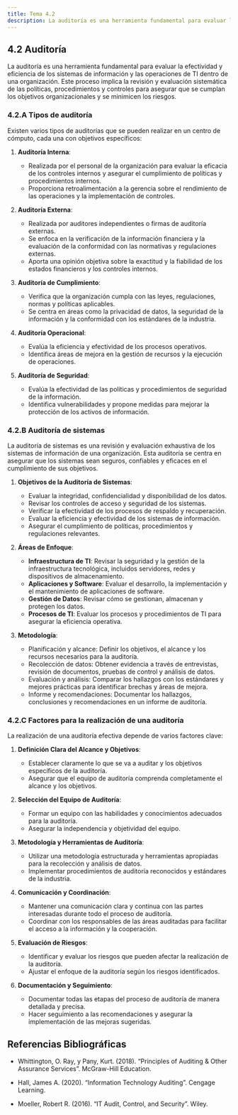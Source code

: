 ```yaml
---
title: Tema 4.2
description: La auditoría es una herramienta fundamental para evaluar la efectividad y eficiencia de los sistemas de información y las operaciones de TI dentro de una organización.
---
```

## 4.2 Auditoría

La auditoría es una herramienta fundamental para evaluar la efectividad y eficiencia de los sistemas de información y las operaciones de TI dentro de una organización. Este proceso implica la revisión y evaluación sistemática de las políticas, procedimientos y controles para asegurar que se cumplan los objetivos organizacionales y se minimicen los riesgos.

### 4.2.A Tipos de auditoría

Existen varios tipos de auditorías que se pueden realizar en un centro de cómputo, cada una con objetivos específicos:

1. **Auditoría Interna**:
   - Realizada por el personal de la organización para evaluar la eficacia de los controles internos y asegurar el cumplimiento de políticas y procedimientos internos.
   - Proporciona retroalimentación a la gerencia sobre el rendimiento de las operaciones y la implementación de controles.

2. **Auditoría Externa**:
   - Realizada por auditores independientes o firmas de auditoría externas.
   - Se enfoca en la verificación de la información financiera y la evaluación de la conformidad con las normativas y regulaciones externas.
   - Aporta una opinión objetiva sobre la exactitud y la fiabilidad de los estados financieros y los controles internos.

3. **Auditoría de Cumplimiento**:
   - Verifica que la organización cumpla con las leyes, regulaciones, normas y políticas aplicables.
   - Se centra en áreas como la privacidad de datos, la seguridad de la información y la conformidad con los estándares de la industria.

4. **Auditoría Operacional**:
   - Evalúa la eficiencia y efectividad de los procesos operativos.
   - Identifica áreas de mejora en la gestión de recursos y la ejecución de operaciones.

5. **Auditoría de Seguridad**:
   - Evalúa la efectividad de las políticas y procedimientos de seguridad de la información.
   - Identifica vulnerabilidades y propone medidas para mejorar la protección de los activos de información.

### 4.2.B Auditoría de sistemas

La auditoría de sistemas es una revisión y evaluación exhaustiva de los sistemas de información de una organización. Esta auditoría se centra en asegurar que los sistemas sean seguros, confiables y eficaces en el cumplimiento de sus objetivos.

1. **Objetivos de la Auditoría de Sistemas**:
   - Evaluar la integridad, confidencialidad y disponibilidad de los datos.
   - Revisar los controles de acceso y seguridad de los sistemas.
   - Verificar la efectividad de los procesos de respaldo y recuperación.
   - Evaluar la eficiencia y efectividad de los sistemas de información.
   - Asegurar el cumplimiento de políticas, procedimientos y regulaciones relevantes.

2. **Áreas de Enfoque**:
   - **Infraestructura de TI**: Revisar la seguridad y la gestión de la infraestructura tecnológica, incluidos servidores, redes y dispositivos de almacenamiento.
   - **Aplicaciones y Software**: Evaluar el desarrollo, la implementación y el mantenimiento de aplicaciones de software.
   - **Gestión de Datos**: Revisar cómo se gestionan, almacenan y protegen los datos.
   - **Procesos de TI**: Evaluar los procesos y procedimientos de TI para asegurar la eficiencia operativa.

3. **Metodología**:
   - Planificación y alcance: Definir los objetivos, el alcance y los recursos necesarios para la auditoría.
   - Recolección de datos: Obtener evidencia a través de entrevistas, revisión de documentos, pruebas de control y análisis de datos.
   - Evaluación y análisis: Comparar los hallazgos con los estándares y mejores prácticas para identificar brechas y áreas de mejora.
   - Informe y recomendaciones: Documentar los hallazgos, conclusiones y recomendaciones en un informe de auditoría.

### 4.2.C Factores para la realización de una auditoría

La realización de una auditoría efectiva depende de varios factores clave:

1. **Definición Clara del Alcance y Objetivos**:
   - Establecer claramente lo que se va a auditar y los objetivos específicos de la auditoría.
   - Asegurar que el equipo de auditoría comprenda completamente el alcance y los objetivos.

2. **Selección del Equipo de Auditoría**:
   - Formar un equipo con las habilidades y conocimientos adecuados para la auditoría.
   - Asegurar la independencia y objetividad del equipo.

3. **Metodología y Herramientas de Auditoría**:
   - Utilizar una metodología estructurada y herramientas apropiadas para la recolección y análisis de datos.
   - Implementar procedimientos de auditoría reconocidos y estándares de la industria.

4. **Comunicación y Coordinación**:
   - Mantener una comunicación clara y continua con las partes interesadas durante todo el proceso de auditoría.
   - Coordinar con los responsables de las áreas auditadas para facilitar el acceso a la información y la cooperación.

5. **Evaluación de Riesgos**:
   - Identificar y evaluar los riesgos que pueden afectar la realización de la auditoría.
   - Ajustar el enfoque de la auditoría según los riesgos identificados.

6. **Documentación y Seguimiento**:
   - Documentar todas las etapas del proceso de auditoría de manera detallada y precisa.
   - Hacer seguimiento a las recomendaciones y asegurar la implementación de las mejoras sugeridas.

## Referencias Bibliográficas

- Whittington, O. Ray, y Pany, Kurt. (2018). “Principles of Auditing & Other Assurance Services”. McGraw-Hill Education.

- Hall, James A. (2020). “Information Technology Auditing”. Cengage Learning.

- Moeller, Robert R. (2016). “IT Audit, Control, and Security”. Wiley.
